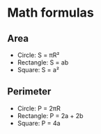 # Math formulas
## Area
- Circle: S = πR²
- Rectangle: S = ab
- Square: S = a²


## Perimeter
- Circle: P = 2πR
- Rectangle: P = 2a + 2b
- Square: P = 4a
